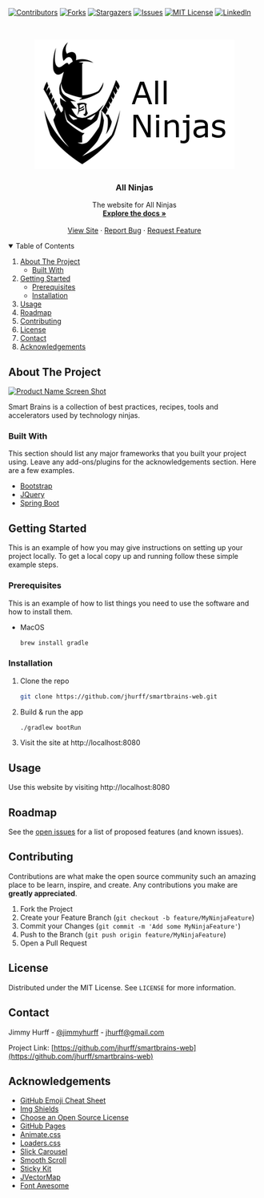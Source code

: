<!-- PROJECT SHIELDS -->
<!--
*** I'm using markdown "reference style" links for readability.
*** Reference links are enclosed in brackets [ ] instead of parentheses ( ).
*** See the bottom of this document for the declaration of the reference variables
*** for contributors-url, forks-url, etc. This is an optional, concise syntax you may use.
*** https://www.markdownguide.org/basic-syntax/#reference-style-links
-->
[![Contributors][contributors-shield]][contributors-url]
[![Forks][forks-shield]][forks-url]
[![Stargazers][stars-shield]][stars-url]
[![Issues][issues-shield]][issues-url]
[![MIT License][license-shield]][license-url]
[![LinkedIn][linkedin-shield]][linkedin-url]



<!-- PROJECT LOGO -->
<br />
<p align="center">
  <a href="https://github.com/jhurff/smartbrains-web">
    <img src="https://raw.githubusercontent.com/jhurff/smartbrains-web/develop/src/main/resources/static/img/logo.png" alt="All Ninja Logo">
  </a>

  <h3 align="center">All Ninjas</h3>

  <p align="center">
    The website for All Ninjas
    <br />
    <a href="https://github.com/jhurff/smartbrains-web"><strong>Explore the docs »</strong></a>
    <br />
    <br />
    <a href="http://smartbrains.com">View Site</a>
    ·
    <a href="https://github.com/jhurff/smartbrains-web/issues">Report Bug</a>
    ·
    <a href="https://github.com/jhurff/smartbrains-web/issues">Request Feature</a>
  </p>
</p>



<!-- TABLE OF CONTENTS -->
<details open="open">
  <summary>Table of Contents</summary>
  <ol>
    <li>
      <a href="#about-the-project">About The Project</a>
      <ul>
        <li><a href="#built-with">Built With</a></li>
      </ul>
    </li>
    <li>
      <a href="#getting-started">Getting Started</a>
      <ul>
        <li><a href="#prerequisites">Prerequisites</a></li>
        <li><a href="#installation">Installation</a></li>
      </ul>
    </li>
    <li><a href="#usage">Usage</a></li>
    <li><a href="#roadmap">Roadmap</a></li>
    <li><a href="#contributing">Contributing</a></li>
    <li><a href="#license">License</a></li>
    <li><a href="#contact">Contact</a></li>
    <li><a href="#acknowledgements">Acknowledgements</a></li>
  </ol>
</details>



<!-- ABOUT THE PROJECT -->
## About The Project

[![Product Name Screen Shot][product-screenshot]](http://smartbrains.io)

Smart Brains is a collection of best practices, recipes, tools and accelerators used by technology ninjas.

### Built With

This section should list any major frameworks that you built your project using. Leave any add-ons/plugins for the acknowledgements section. Here are a few examples.
* [Bootstrap](https://getbootstrap.com)
* [JQuery](https://jquery.com)
* [Spring Boot](https://spring.io)



<!-- GETTING STARTED -->
## Getting Started

This is an example of how you may give instructions on setting up your project locally.
To get a local copy up and running follow these simple example steps.

### Prerequisites

This is an example of how to list things you need to use the software and how to install them.
* MacOS
  ```sh
  brew install gradle
  ```

### Installation

1. Clone the repo
   ```sh
   git clone https://github.com/jhurff/smartbrains-web.git
   ```
2. Build & run the app
   ```sh
   ./gradlew bootRun
   ```
3. Visit the site at http://localhost:8080



<!-- USAGE EXAMPLES -->
## Usage

Use this website by visiting http://localhost:8080


<!-- ROADMAP -->
## Roadmap

See the [open issues](https://github.com/jhurff/smartbrains-web/issues) for a list of proposed features (and known issues).



<!-- CONTRIBUTING -->
## Contributing

Contributions are what make the open source community such an amazing place to be learn, inspire, and create. Any contributions you make are **greatly appreciated**.

1. Fork the Project
2. Create your Feature Branch (`git checkout -b feature/MyNinjaFeature`)
3. Commit your Changes (`git commit -m 'Add some MyNinjaFeature'`)
4. Push to the Branch (`git push origin feature/MyNinjaFeature`)
5. Open a Pull Request



<!-- LICENSE -->
## License

Distributed under the MIT License. See `LICENSE` for more information.



<!-- CONTACT -->
## Contact

Jimmy Hurff - [@jimmyhurff](https://twitter.com/jimmyhurff) - jhurff@gmail.com

Project Link: [https://github.com/jhurff/smartbrains-web](https://github.com/jhurff/smartbrains-web)



<!-- ACKNOWLEDGEMENTS -->
## Acknowledgements
* [GitHub Emoji Cheat Sheet](https://www.webpagefx.com/tools/emoji-cheat-sheet)
* [Img Shields](https://shields.io)
* [Choose an Open Source License](https://choosealicense.com)
* [GitHub Pages](https://pages.github.com)
* [Animate.css](https://daneden.github.io/animate.css)
* [Loaders.css](https://connoratherton.com/loaders)
* [Slick Carousel](https://kenwheeler.github.io/slick)
* [Smooth Scroll](https://github.com/cferdinandi/smooth-scroll)
* [Sticky Kit](http://leafo.net/sticky-kit)
* [JVectorMap](http://jvectormap.com)
* [Font Awesome](https://fontawesome.com)





<!-- MARKDOWN LINKS & IMAGES -->
<!-- https://www.markdownguide.org/basic-syntax/#reference-style-links -->
[contributors-shield]: https://img.shields.io/github/contributors/jhurff/smartbrains-web.svg?style=for-the-badge
[contributors-url]: https://github.com/jhurff/smartbrains-web/graphs/contributors
[forks-shield]: https://img.shields.io/github/forks/jhurff/smartbrains-web.svg?style=for-the-badge
[forks-url]: https://github.com/jhurff/smartbrains-web/network/members
[stars-shield]: https://img.shields.io/github/stars/jhurff/smartbrains-web.svg?style=for-the-badge
[stars-url]: https://github.com/jhurff/smartbrains-web/stargazers
[issues-shield]: https://img.shields.io/github/issues/jhurff/smartbrains-web.svg?style=for-the-badge
[issues-url]: https://github.com/jhurff/smartbrains-web/issues
[license-shield]: https://img.shields.io/github/license/jhurff/smartbrains-web.svg?style=for-the-badge
[license-url]: https://github.com/jhurff/smartbrains-web/blob/master/LICENSE.txt
[linkedin-shield]: https://img.shields.io/badge/-LinkedIn-black.svg?style=for-the-badge&logo=linkedin&colorB=555
[linkedin-url]: https://linkedin.com/in/jimmyhurff
[product-screenshot]: https://raw.githubusercontent.com/jhurff/smartbrains-web/develop/src/main/resources/static/img/smartbrains-screenshot.jpg

